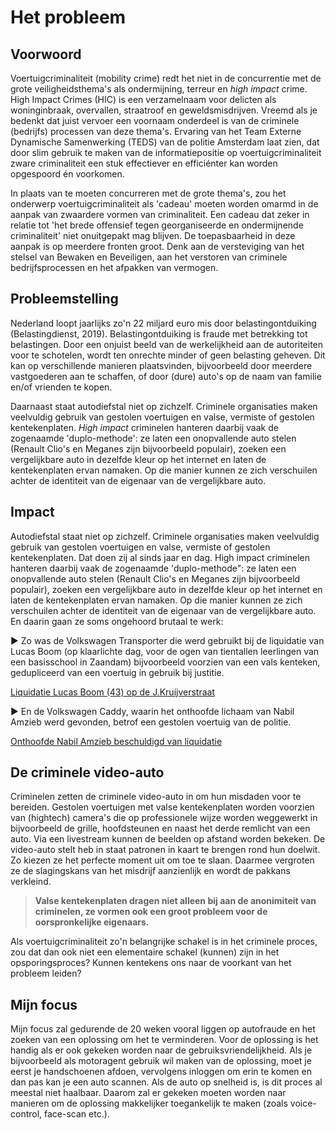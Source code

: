 # Het probleem

## Voorwoord

Voertuigcriminaliteit (mobility crime) redt het niet in de concurrentie met de grote veiligheidsthema's als ondermijning, terreur en _high impact_ crime. High Impact Crimes (HIC) is een verzamelnaam voor delicten als woninginbraak, overvallen, straatroof en geweldsmisdrijven. Vreemd als je bedenkt dat juist vervoer een voornaam onderdeel is van de criminele (bedrijfs) processen van deze thema's. Ervaring van het Team Externe Dynamische Samenwerking (TEDS) van de politie Amsterdam laat zien, dat door slim gebruik te maken van de informatiepositie op voertuigcriminaliteit zware criminaliteit een stuk effectiever en efficiénter kan worden opgespoord én voorkomen.

In plaats van te moeten concurreren met de grote thema's, zou het onderwerp voertuigcriminaliteit als 'cadeau' moeten worden omarmd in de aanpak van zwaardere vormen van criminaliteit. Een cadeau dat zeker in relatie tot 'het brede offensief tegen georganiseerde en ondermijnende criminaliteit' niet onuitgepakt mag blijven. De toepasbaarheid in deze aanpak is op meerdere fronten groot. Denk aan de versteviging van het stelsel van Bewaken en Beveiligen, aan het verstoren van criminele bedrijfsprocessen en het afpakken van vermogen.

## Probleemstelling

Nederland loopt jaarlijks zo'n 22 miljard euro mis door belastingontduiking (Belastingdienst, 2019). Belastingontduiking is fraude met betrekking tot belastingen. Door een onjuist beeld van de werkelijkheid aan de autoriteiten voor te schotelen, wordt ten onrechte minder of geen belasting geheven. Dit kan op verschillende manieren plaatsvinden, bijvoorbeeld door meerdere vastgoederen aan te schaffen, of door (dure) auto's op de naam van familie en/of vrienden te kopen.

Daarnaast staat autodiefstal niet op zichzelf. Criminele organisaties maken veelvuldig gebruik van gestolen voertuigen en valse, vermiste of gestolen kentekenplaten. _High impact_ criminelen hanteren daarbij vaak de zogenaamde 'duplo-methode': ze laten een onopvallende auto stelen (Renault Clio's en Meganes zijn bijvoorbeeld populair), zoeken een vergelijkbare auto in dezelfde kleur op het internet en laten de kentekenplaten ervan namaken. Op die manier kunnen ze zich verschuilen achter de identiteit van de eigenaar van de vergelijkbare auto.

## Impact

Autodiefstal staat niet op zichzelf. Criminele organisaties maken veelvuldig gebruik van gestolen voertuigen en valse, vermiste of gestolen kentekenplaten. Dat doen zij al sinds jaar en dag. High impact criminelen hanteren daarbij vaak de zogenaamde 'duplo-methode": ze laten een onopvallende auto stelen (Renault Clio's en Meganes zijn bijvoorbeeld populair), zoeken een vergelijkbare auto in dezelfde kleur op het internet en laten de kentekenplaten ervan namaken. Op die manier kunnen ze zich verschuilen achter de identiteit van de eigenaar van de vergelijkbare auto. En daarin gaan ze soms ongehoord brutaal te werk:

▶️ Zo was de Volkswagen Transporter die werd gebruikt bij de liquidatie van Lucas Boom (op klaarlichte dag, voor de ogen van tientallen leerlingen van een basisschool in Zaandam) bijvoorbeeld voorzien van een vals kenteken, gedupliceerd van een voertuig in gebruik bij justitie.

[Liquidatie Lucas Boom (43) op de J.Kruijverstraat](https://opsporingverzocht.avrotros.nl/zaken/item/liquidatie-lucas-boom-43-op-de-jkruijverstraat/)

▶️ En de Volkswagen Caddy, waarin het onthoofde lichaam van Nabil Amzieb werd gevonden, betrof een gestolen voertuig van de politie.

[Onthoofde Nabil Amzieb beschuldigd van liquidatie](https://www.parool.nl/nieuws/onthoofde-nabil-amzieb-beschuldigd-van-liquidatie\~bbbe5831/)

## De criminele video-auto

Criminelen zetten de criminele video-auto in om hun misdaden voor te bereiden. Gestolen voertuigen met valse kentekenplaten worden voorzien van (hightech) camera's die op professionele wijze worden weggewerkt in bijvoorbeeld de grille, hoofdsteunen en naast het derde remlicht van een auto. Via een livestream kunnen de beelden op afstand worden bekeken. De video-auto stelt heb in staat patronen in kaart te brengen rond hun doelwit. Zo kiezen ze het perfecte moment uit om toe te slaan. Daarmee vergroten ze de slagingskans van het misdrijf aanzienlijk en wordt de pakkans verkleind.

> **Valse kentekenplaten dragen niet alleen bij aan de anonimiteit van criminelen, ze vormen ook een groot probleem voor de oorspronkelijke eigenaars.**

Als voertuigcriminaliteit zo'n belangrijke schakel is in het criminele proces, zou dat dan ook niet een elementaire schakel (kunnen) zijn in het opsporingsproces? Kunnen kentekens ons naar de voorkant van het probleem leiden?

## Mijn focus

Mijn focus zal gedurende de 20 weken vooral liggen op autofraude en het zoeken van een oplossing om het te verminderen. Voor de oplossing is het handig als er ook gekeken worden naar de gebruiksvriendelijkheid. Als je bijvoorbeeld als motoragent gebruik wil maken van de oplossing, moet je eerst je handschoenen afdoen, vervolgens inloggen om erin te komen en dan pas kan je een auto scannen. Als de auto op snelheid is, is dit proces al meestal niet haalbaar. Daarom zal er gekeken moeten worden naar manieren om de oplossing makkelijker toegankelijk te maken (zoals voice-control, face-scan etc.).
